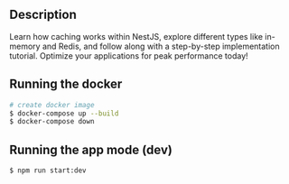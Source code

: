 ## Description

Learn how caching works within NestJS, explore different types like in-memory and Redis, and follow along with a step-by-step implementation tutorial. 
Optimize your applications for peak performance today!

## Running the docker

```bash
# create docker image
$ docker-compose up --build
$ docker-compose down
```
## Running the app mode (dev)
```bash
$ npm run start:dev
```